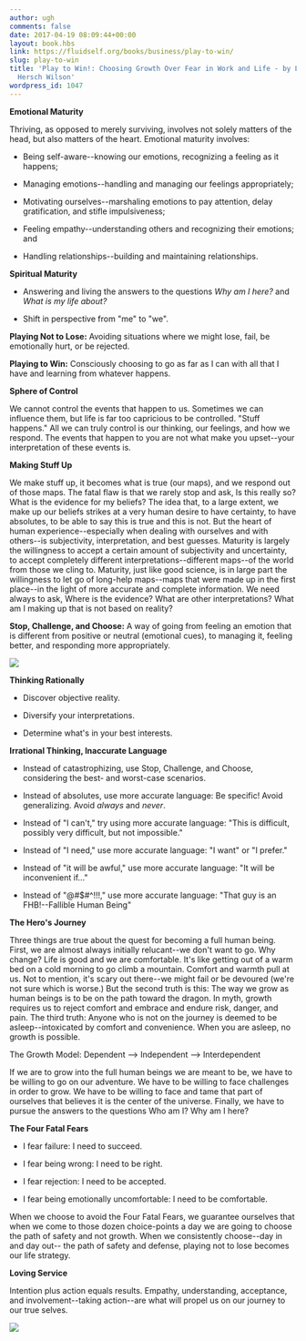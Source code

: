 ```yaml
---
author: ugh
comments: false
date: 2017-04-19 08:09:44+00:00
layout: book.hbs
link: https://fluidself.org/books/business/play-to-win/
slug: play-to-win
title: 'Play to Win!: Choosing Growth Over Fear in Work and Life - by Larry Wilson,
  Hersch Wilson'
wordpress_id: 1047
---
```


**Emotional Maturity**

Thriving, as opposed to merely surviving, involves not solely matters of the head, but also matters of the heart. Emotional maturity involves:

- Being self-aware--knowing our emotions, recognizing a feeling as it happens;

- Managing emotions--handling and managing our feelings appropriately;

- Motivating ourselves--marshaling emotions to pay attention, delay gratification, and stifle impulsiveness;

- Feeling empathy--understanding others and recognizing their emotions; and

- Handling relationships--building and maintaining relationships.

**Spiritual Maturity**

- Answering and living the answers to the questions _Why am I here?_ and _What is my life about?_

- Shift in perspective from "me" to "we".

**Playing Not to Lose:** Avoiding situations where we might lose, fail, be emotionally hurt, or be rejected.

**Playing to Win:** Consciously choosing to go as far as I can with all that I have and learning from whatever happens.

**Sphere of Control**

We cannot control the events that happen to us. Sometimes we can influence them, but life is far too capricious to be controlled. "Stuff happens." All we can truly control is our thinking, our feelings, and how we respond. The events that happen to you are not what make you upset--your interpretation of these events is.

**Making Stuff Up**

We make stuff up, it becomes what is true (our maps), and we respond out of those maps. The fatal flaw is that we rarely stop and ask, Is this really so? What is the evidence for my beliefs? The idea that, to a large extent, we make up our beliefs strikes at a very human desire to have certainty, to have absolutes, to be able to say this is true and this is not. But the heart of human experience--especially when dealing with ourselves and with others--is subjectivity, interpretation, and best guesses. Maturity is largely the willingness to accept a certain amount of subjectivity and uncertainty, to accept completely different interpretations--different maps--of the world from those we cling to. Maturity, just like good science, is in large part the willingness to let go of long-help maps--maps that were made up in the first place--in the light of more accurate and complete information. We need always to ask, Where is the evidence? What are other interpretations? What am I making up that is not based on reality?

**Stop, Challenge, and Choose:** A way of going from feeling an emotion that is different from positive or neutral (emotional cues), to managing it, feeling better, and responding more appropriately.

[![](https://fluidself.org/images/playing_to_win_table_1.jpg)](https://fluidself.org/images/playing_to_win_table_1.jpg)

**Thinking Rationally**

- Discover objective reality.

- Diversify your interpretations.

- Determine what's in your best interests.

**Irrational Thinking, Inaccurate Language**

- Instead of catastrophizing, use Stop, Challenge, and Choose, considering the best- and worst-case scenarios.

- Instead of absolutes, use more accurate language: Be specific! Avoid generalizing. Avoid _always_ and _never_.

- Instead of "I can't," try using more accurate language: "This is difficult, possibly very difficult, but not impossible."

- Instead of "I need," use more accurate language: "I want" or "I prefer."

- Instead of "it will be awful," use more accurate language: "It will be inconvenient if..."

- Instead of "@#$#^!!!," use more accurate language: "That guy is an FHB!--Fallible Human Being"

**The Hero's Journey**

Three things are true about the quest for becoming a full human being. First, we are almost always initially relucant--we don't want to go. Why change? Life is good and we are comfortable. It's like getting out of a warm bed on a cold morning to go climb a mountain. Comfort and warmth pull at us. Not to mention, it's scary out there--we might fail or be devoured (we're not sure which is worse.) But the second truth is this: The way we grow as human beings is to be on the path toward the dragon. In myth, growth requires us to reject comfort and embrace and endure risk, danger, and pain. The third truth: Anyone who is not on the journey is deemed to be asleep--intoxicated by comfort and convenience. When you are asleep, no growth is possible.

The Growth Model: Dependent --> Independent --> Interdependent

If we are to grow into the full human beings we are meant to be, we have to be willing to go on our adventure. We have to be willing to face challenges in order to grow. We have to be willing to face and tame that part of ourselves that believes it is the center of the universe. Finally, we have to pursue the answers to the questions Who am I? Why am I here?

**The Four Fatal Fears**

- I fear failure: I need to succeed.

- I fear being wrong: I need to be right.

- I fear rejection: I need to be accepted.

- I fear being emotionally uncomfortable: I need to be comfortable.

When we choose to avoid the Four Fatal Fears, we guarantee ourselves that when we come to those dozen choice-points a day we are going to choose the path of safety and not growth. When we consistently choose--day in and day out-- the path of safety and defense, playing not to lose becomes our life strategy.

**Loving Service**

Intention plus action equals results. Empathy, understanding, acceptance, and involvement--taking action--are what will propel us on our journey to our true selves.

[![](https://fluidself.org/images/playing_to_win_table_2.jpg)](https://fluidself.org/images/playing_to_win_table_2.jpg)
